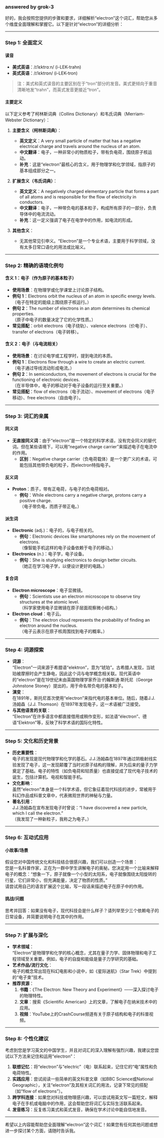 ### answered by grok-3
好的，我会按照您提供的步骤和要求，详细解析“electron”这个词汇，帮助您从多个维度全面理解和掌握它。以下是针对“electron”的详细分析：

---

### Step 1: 全面定义

#### 读音
- **美式英语**：/ɪˈlɛktrɑːn/ (i-LEK-trahn)
- **英式英语**：/ɪˈlɛktrɒn/ (i-LEK-tron)
> 注：美式和英式读音的主要区别在于“tron”部分的发音。美式更倾向于重音清晰地发“trahn”，而英式发音更接近“tron”。

#### 主要定义
以下定义参考了柯林斯词典（Collins Dictionary）和韦氏词典（Merriam-Webster Dictionary）：

1. **主要含义（柯林斯词典）**：
   - **英文定义**：A very small particle of matter that has a negative electrical charge and travels around the nucleus of an atom.
   - **中文翻译**：电子，一种非常小的物质粒子，带有负电荷，围绕原子核运动。
   - **补充**：这是“electron”最核心的含义，用于物理学和化学领域，指原子的基本组成部分之一。

2. **扩展含义（韦氏词典）**：
   - **英文定义**：A negatively charged elementary particle that forms a part of all atoms and is responsible for the flow of electricity in conductors.
   - **中文翻译**：电子，一种带负电的基本粒子，构成所有原子的一部分，负责导体中的电流流动。
   - **补充**：这一定义强调了电子在电学中的作用，如电流的形成。

3. **其他含义**：
   - 无其他常见引申义。“Electron”是一个专业术语，主要用于科学领域，没有太多日常口语化的用法或比喻义。

---

### Step 2: 精确的语境化例句

#### 含义 1：电子（作为原子的基本粒子）
- **使用场景**：在物理学或化学课堂上讨论原子结构。
- **例句 1**：Electrons orbit the nucleus of an atom in specific energy levels.  
  （电子在特定的能级上围绕原子核运行。）
- **例句 2**：The number of electrons in an atom determines its chemical properties.  
  （原子中电子的数量决定了它的化学性质。）
- **常见搭配**：orbit electrons（电子绕轨）、valence electrons（价电子）、transfer of electrons（电子转移）。

#### 含义 2：电子（与电流相关）
- **使用场景**：在讨论电学或工程学时，提到电流的本质。
- **例句 1**：Electrons flow through a wire to create an electric current.  
  （电子通过导线流动形成电流。）
- **例句 2**：In semiconductors, the movement of electrons is crucial for the functioning of electronic devices.  
  （在半导体中，电子的移动对于电子设备的运行至关重要。）
- **常见搭配**：flow of electrons（电子流动）、movement of electrons（电子移动）、free electrons（自由电子）。

---

### Step 3: 词汇的亲属

#### 同义词
- **无直接同义词**：由于“electron”是一个特定的科学术语，没有完全同义的替代词。但在某些语境下，可以用“negative charge carrier”来描述电子在电流中的作用。
  - **区别**：Negative charge carrier（负电荷载体）是一个更广义的术语，可能包括其他带负电的粒子，而electron特指电子。

#### 反义词
- **Proton**：质子，带有正电荷，与电子的负电荷相对。
  - **例句**：While electrons carry a negative charge, protons carry a positive charge.  
    （电子带负电，而质子带正电。）

#### 派生词
- **Electronic** (adj.)：电子的，与电子相关的。
  - **例句**：Electronic devices like smartphones rely on the movement of electrons.  
    （像智能手机这样的电子设备依赖于电子的移动。）
- **Electronics** (n.)：电子学，电子设备。
  - **例句**：She is studying electronics to design better circuits.  
    （她正在学习电子学，以便设计更好的电路。）

#### 复合词
- **Electron microscope**：电子显微镜。
  - **例句**：Scientists use an electron microscope to observe tiny structures at the atomic level.  
    （科学家使用电子显微镜在原子层面观察微小结构。）
- **Electron cloud**：电子云。
  - **例句**：The electron cloud represents the probability of finding an electron around the nucleus.  
    （电子云表示在原子核周围找到电子的概率。）

---

### Step 4: 词源探索

- **词源**：  
  “Electron”一词来源于希腊语“elektron”，意为“琥珀”。古希腊人发现，当琥珀被摩擦时会产生静电，因此这个词与电学概念相关联。现代英语中的“electron”是在19世纪末由英国物理学家乔治·约翰斯通·斯托尼（George Johnstone Stoney）提出的，用于命名带负电的基本粒子。
- **演变**：  
  在1891年，斯托尼首次使用“electron”来指代电的基本单位。随后，随着J.J.汤姆森（J.J. Thomson）在1897年发现电子，这一术语被广泛接受。
- **与其他语言的关联**：  
  “Electron”在许多语言中都直接借用或稍作变形，如法语“électron”、德语“Elektron”等，反映了科学术语的国际化特性。

---

### Step 5: 文化和历史背景

- **历史重要性**：  
  电子的发现是现代物理学和化学的基石。J.J.汤姆森在1897年通过阴极射线实验发现了电子，这一发现颠覆了当时对原子结构的理解，并为后来的量子力学奠定了基础。电子的特性（如负电荷和轻质量）也直接促成了现代电子技术的诞生，包括计算机、电视和智能手机。
- **文化影响**：  
  虽然“electron”本身是一个科学术语，但它象征着现代科技的进步，常被用于科幻作品或科普文章中，代表微观世界的神秘与力量。
- **著名引用**：  
  J.J.汤姆森在宣布发现电子时曾说：“I have discovered a new particle, which I call the electron.”  
  （我发现了一种新粒子，我称之为电子。）

---

### Step 6: 互动式应用

#### 小故事/场景
假设您对中国传统文化和科技结合很感兴趣，我们可以创造一个场景：  
您是一名科普作家，正在为一群中学生讲解电子的奥秘。您决定用一个比喻来解释电子的概念：“想象一下，原子就像一个小型的太阳系，电子就像围绕太阳旋转的行星，它们非常小，但充满能量，决定了物质的性质。”  
请尝试用自己的语言扩展这个比喻，写一段话来描述电子在原子中的作用。

#### 挑战/问题
思考并回答：如果没有电子，现代科技会是什么样子？请列举至少三个依赖电子的日常设备，并简要说明电子在其中的作用。

---

### Step 7: 扩展与深化

- **学术领域**：  
  “Electron”是物理学和化学的核心概念，尤其在量子力学、固体物理和电子工程领域至关重要。例如，电子的自旋和能级是量子力学研究的基础。
- **艺术作品/流行文化**：  
  电子的概念常出现在科幻电影和小说中，如《星际迷航》（Star Trek）中提到的“电子束”技术。
- **推荐资源**：  
  1. **书籍**：《The Electron: New Theory and Experiment》——深入探讨电子的物理特性。  
  2. **文章**：搜索《Scientific American》上的文章，了解电子在纳米技术中的应用。  
  3. **视频**：YouTube上的CrashCourse频道有关于原子结构和电子的科普视频。

---

### Step 8: 个性化建议

考虑到您是学习英文的中国学生，并且对词汇的深入理解有强烈兴趣，我建议您尝试以下方法来记住和运用“electron”：
1. **联想记忆**：将“electron”与“electric”（电）联系起来，记住它的“电”属性和负电荷特性。  
2. **实践应用**：尝试阅读一些简单的英文科普文章（如BBC Science或National Geographic），关注“electron”及其相关词汇的用法，记录下常见的搭配（如“flow of electrons”）。  
3. **跨学科连接**：如果您对科技或物理感兴趣，可以尝试用英文写一篇短文，解释电子在手机或电脑中的作用，这会帮助您将词汇与实际生活联系起来。  
4. **发音练习**：反复练习美式和英式发音，确保在学术讨论中能自信地发音。

---

希望以上内容能帮助您全面理解“electron”这个词汇！如果您有任何其他问题或想进一步探讨某个方面，请随时告诉我。
